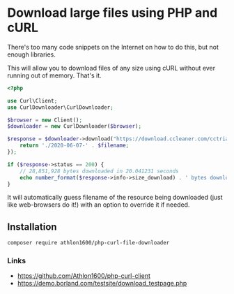 # Download large files using PHP and cURL

There's too many code snippets on the Internet on how to do this, but not enough libraries. 

This will allow you to download files of any size using cURL without ever running out of memory. That's it.

```php
<?php

use Curl\Client;
use CurlDownloader\CurlDownloader;

$browser = new Client();
$downloader = new CurlDownloader($browser);

$response = $downloader->download("https://download.ccleaner.com/cctrialsetup.exe", function ($filename) {
    return './2020-06-07-' . $filename;
});

if ($response->status == 200) {
    // 28,851,928 bytes downloaded in 20.041231 seconds
    echo number_format($response->info->size_download) . ' bytes downloaded in ' . $response->info->total_time . ' seconds';
}
```

It will automatically guess filename of the resource being downloaded (just like web-browsers do it!) with an option to override it if needed.

## Installation

```bash
composer require athlon1600/php-curl-file-downloader
```

### Links

- https://github.com/Athlon1600/php-curl-client
- https://demo.borland.com/testsite/download_testpage.php

